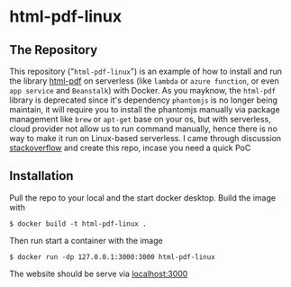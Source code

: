 # html-pdf-linux

## The Repository

This repository ("`html-pdf-linux`") is an example of how to install and run the library [html-pdf](https://www.npmjs.com/package/html-pdf) on serverless (like `lambda` or `azure function`, or even `app service` and `Beanstalk`) with Docker.
As you mayknow, the `html-pdf` library is deprecated since it's dependency `phantomjs` is no longer being maintain, it will require you to install the phantomjs manually via package management like `brew` or `apt-get` base on your os, but with serverless, cloud provider not allow us to run command manually, hence there is no way to make it run on Linux-based serverless.
I came through discussion [stackoverflow](https://stackoverflow.com/questions/69610586/html-pdf-not-work-in-docker-to-create-pdf) and create this repo, incase you need a quick PoC

## Installation

Pull the repo to your local and the start docker desktop.
Build the image with

```
$ docker build -t html-pdf-linux .
```

Then run start a container with the image
```
$ docker run -dp 127.0.0.1:3000:3000 html-pdf-linux
```

The website should be serve via [localhost:3000](http://localhost:3000) 
